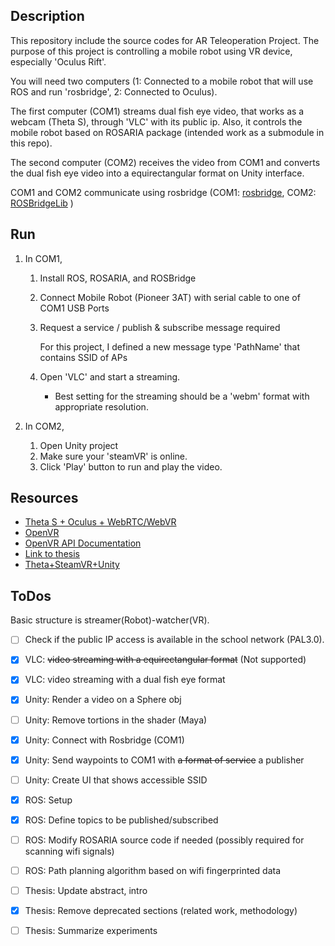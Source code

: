 ## Description

This repository include the source codes for AR Teleoperation Project.
The purpose of this project is controlling a mobile robot using VR device, especially 'Oculus Rift'.

You will need two computers (1: Connected to a mobile robot that will use ROS and run 'rosbridge', 2: Connected to Oculus). 

The first computer (COM1) streams dual fish eye video, that works as a webcam (Theta S), through 'VLC' with its public ip. Also, it controls the mobile robot based on ROSARIA package (intended work as a submodule in this repo).

The second computer (COM2) receives the video from COM1 and converts the dual fish eye video into a equirectangular format on Unity interface.

COM1 and COM2 communicate using rosbridge (COM1: [rosbridge](http://wiki.ros.org/rosbridge_suite), COM2: [ROSBridgeLib](https://github.com/MathiasCiarlo/ROSBridgeLib) )

## Run
1. In COM1,
    1) Install ROS, ROSARIA, and ROSBridge
    2) Connect Mobile Robot (Pioneer 3AT) with serial cable to one of COM1 USB Ports
    3) Request a service / publish & subscribe message required
    
       For this project, I defined a new message type 'PathName' that contains SSID of APs
    4) Open 'VLC' and start a streaming.
        * Best setting for the streaming should be a 'webm' format with appropriate resolution.

2. In COM2,
    1) Open Unity project
    2) Make sure your 'steamVR' is online.
    3) Click 'Play' button to run and play the video.

## Resources

* [Theta S + Oculus + WebRTC/WebVR](http://lists.theta360.guide/t/theta-s-webrtc-webgl-webvr-oculus/82)
* [OpenVR](https://github.com/ValveSoftware/openvr.git)
* [OpenVR API Documentation](https://github.com/ValveSoftware/openvr/wiki/API-Documentation)
* [Link to thesis](https://www.overleaf.com/8935687yqqmsddbyghx)
* [Theta+SteamVR+Unity](http://lists.theta360.guide/t/tutorial-live-ricoh-theta-s-dual-fish-eye-for-steamvr-in-unity/938)

## ToDos
Basic structure is streamer(Robot)-watcher(VR).
- [ ] Check if the public IP access is available in the school network (PAL3.0).

- [X] VLC: ~~video streaming with a equirectangular format~~ (Not supported)
- [X] VLC: video streaming with a dual fish eye format
- [X] Unity: Render a video on a Sphere obj
- [ ] Unity: Remove tortions in the shader (Maya)
- [X] Unity: Connect with Rosbridge (COM1)
- [X] Unity: Send waypoints to COM1 with ~~a format of service~~ a publisher
- [ ] Unity: Create UI that shows accessible SSID
- [X] ROS: Setup
- [X] ROS: Define topics to be published/subscribed
- [ ] ROS: Modify ROSARIA source code if needed (possibly required for scanning wifi signals)
- [ ] ROS: Path planning algorithm based on wifi fingerprinted data
- [ ] Thesis: Update abstract, intro
- [X] Thesis: Remove deprecated sections (related work, methodology)
- [ ] Thesis: Summarize experiments